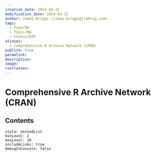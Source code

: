 ```yaml
---
creation_date: 2024-03-21
modification_date: 2024-03-21
author: Jimmy Briggs <jimmy.briggs@jimbrig.com>
tags:
  - Type/NA
  - Topic/NA
  - Status/WIP
aliases:
  - Comprehensive R Archive Network (CRAN)
publish: true
permalink:
description:
image:
cssclasses:
---
```



# Comprehensive R Archive Network (CRAN)

## Contents

```table-of-contents
style: nestedList
minLevel: 2
maxLevel: 10
includeLinks: true
debugInConsole: false
```
